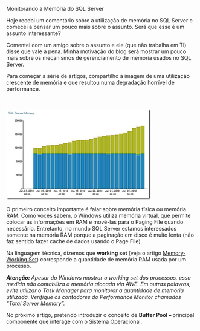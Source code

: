 <a link='https://blogs.msdn.microsoft.com/fcatae/2010/06/16/monitorando-a-memria-do-sql-server/'>Monitorando a Memória do SQL Server</a>
<p>Hoje recebi um comentário sobre a utilização de memória no SQL Server e comecei a pensar um pouco mais sobre o assunto. Será que esse é um assunto interessante?</p>  <p>Comentei com um amigo sobre o assunto e ele (que não trabalha em TI) disse que vale a pena. Minha motivação do blog será mostrar um pouco mais sobre os mecanismos de gerenciamento de memória usados no SQL Server.</p>  <p>Para começar a série de artigos, compartilho a imagem de uma utilização crescente de memória e que resultou numa degradação horrível de performance.</p>  <p>&#160;</p>  <p><a href="images\6136.image_2.png"><img style="border-bottom: 0px;border-left: 0px;float: none;margin-left: auto;border-top: 0px;margin-right: auto;border-right: 0px" title="image" border="0" alt="image" src="images\7534.image_thumb.png" width="382" height="239" /></a> </p>  <p>O primeiro conceito importante é falar sobre memória física ou memória RAM. Como vocês sabem, o Windows utiliza memória virtual, que permite colocar as informações em RAM e movê-las para o Paging File quando necessário. Entretanto, no mundo SQL Server estamos interessados somente na memória RAM porque a paginação em disco é muito lenta (não faz sentido fazer cache de dados usando o Page File).</p>  <p>Na linguagem técnica, dizemos que <strong>working set </strong>(veja o artigo <a title="Memory- Working Set" href="http://blogs.msdn.com/b/fcatae/archive/2010/03/31/memory-working-set.aspx">Memory- Working Set</a>) corresponde a quantidade de memória RAM usada por um processo.</p>  <p><em><strong>Atenção: </strong>Apesar do Windows mostrar o working set dos processos, essa medida não contabiliza a memória alocada via AWE. Em outras palavras, evite utilizar o Task Manager para monitorar a quantidade de memória utilizada. Verifique os contadores do Performance Monitor chamados “Total Server Memory”.</em></p>  <p>No próximo artigo, pretendo introduzir o conceito de <strong>Buffer Pool – </strong>principal componente que interage com o Sistema Operacional.</p>
